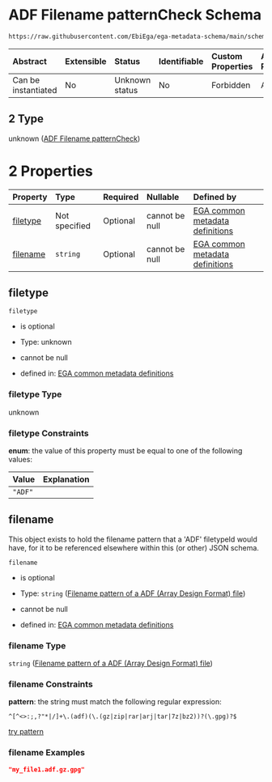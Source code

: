 # ADF Filename patternCheck Schema

```txt
https://raw.githubusercontent.com/EbiEga/ega-metadata-schema/main/schemas/EGA.common-definitions.json#/definitions/filenameFiletypePatternCheck/anyOf/2
```



| Abstract            | Extensible | Status         | Identifiable | Custom Properties | Additional Properties | Access Restrictions | Defined In                                                                                           |
| :------------------ | :--------- | :------------- | :----------- | :---------------- | :-------------------- | :------------------ | :--------------------------------------------------------------------------------------------------- |
| Can be instantiated | No         | Unknown status | No           | Forbidden         | Allowed               | none                | [EGA.common-definitions.json\*](../../../schemas/EGA.common-definitions.json "open original schema") |

## 2 Type

unknown ([ADF Filename patternCheck](ega-4-definitions-check-filetype-checks-based-on-its-filename-anyof-adf-filename-patterncheck.md))

# 2 Properties

| Property              | Type          | Required | Nullable       | Defined by                                                                                                                                                                                                                                                                                                                                                                      |
| :-------------------- | :------------ | :------- | :------------- | :------------------------------------------------------------------------------------------------------------------------------------------------------------------------------------------------------------------------------------------------------------------------------------------------------------------------------------------------------------------------------ |
| [filetype](#filetype) | Not specified | Optional | cannot be null | [EGA common metadata definitions](ega-4-definitions-check-filetype-checks-based-on-its-filename-anyof-adf-filename-patterncheck-properties-filetype.md "https://raw.githubusercontent.com/EbiEga/ega-metadata-schema/main/schemas/EGA.common-definitions.json#/definitions/filenameFiletypePatternCheck/anyOf/2/properties/filetype")                                           |
| [filename](#filename) | `string`      | Optional | cannot be null | [EGA common metadata definitions](ega-4-definitions-check-filetype-checks-based-on-its-filename-anyof-adf-filename-patterncheck-properties-filename-pattern-of-a-adf-array-design-format-file.md "https://raw.githubusercontent.com/EbiEga/ega-metadata-schema/main/schemas/EGA.common-definitions.json#/definitions/filenameFiletypePatternCheck/anyOf/2/properties/filename") |

## filetype



`filetype`

*   is optional

*   Type: unknown

*   cannot be null

*   defined in: [EGA common metadata definitions](ega-4-definitions-check-filetype-checks-based-on-its-filename-anyof-adf-filename-patterncheck-properties-filetype.md "https://raw.githubusercontent.com/EbiEga/ega-metadata-schema/main/schemas/EGA.common-definitions.json#/definitions/filenameFiletypePatternCheck/anyOf/2/properties/filetype")

### filetype Type

unknown

### filetype Constraints

**enum**: the value of this property must be equal to one of the following values:

| Value   | Explanation |
| :------ | :---------- |
| `"ADF"` |             |

## filename

This object exists to hold the filename pattern that a 'ADF' filetypeId would have, for it to be referenced elsewhere within this (or other) JSON schema.

`filename`

*   is optional

*   Type: `string` ([Filename pattern of a ADF (Array Design Format) file](ega-4-definitions-check-filetype-checks-based-on-its-filename-anyof-adf-filename-patterncheck-properties-filename-pattern-of-a-adf-array-design-format-file.md))

*   cannot be null

*   defined in: [EGA common metadata definitions](ega-4-definitions-check-filetype-checks-based-on-its-filename-anyof-adf-filename-patterncheck-properties-filename-pattern-of-a-adf-array-design-format-file.md "https://raw.githubusercontent.com/EbiEga/ega-metadata-schema/main/schemas/EGA.common-definitions.json#/definitions/filenameFiletypePatternCheck/anyOf/2/properties/filename")

### filename Type

`string` ([Filename pattern of a ADF (Array Design Format) file](ega-4-definitions-check-filetype-checks-based-on-its-filename-anyof-adf-filename-patterncheck-properties-filename-pattern-of-a-adf-array-design-format-file.md))

### filename Constraints

**pattern**: the string must match the following regular expression:&#x20;

```regexp
^[^<>:;,?"*|/]+\.(adf)(\.(gz|zip|rar|arj|tar|7z|bz2))?(\.gpg)?$
```

[try pattern](https://regexr.com/?expression=%5E%5B%5E%3C%3E%3A%3B%2C%3F%22*%7C%2F%5D%2B%5C.\(adf\)\(%5C.\(gz%7Czip%7Crar%7Carj%7Ctar%7C7z%7Cbz2\)\)%3F\(%5C.gpg\)%3F%24 "try regular expression with regexr.com")

### filename Examples

```json
"my_file1.adf.gz.gpg"
```
